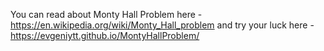 You can read about Monty Hall Problem here - https://en.wikipedia.org/wiki/Monty_Hall_problem
and try your luck here - https://evgeniytt.github.io/MontyHallProblem/
